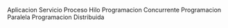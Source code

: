 Aplicacion
Servicio
Proceso
Hilo
Programacion Concurrente
Programacion Paralela
Programacion Distribuida
